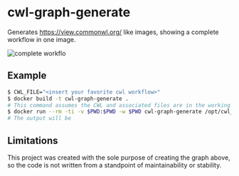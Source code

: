 # cwl-graph-generate

Generates https://view.commonwl.org/ like images, showing a complete workflow in one image.

![complete workflo](https://user-images.githubusercontent.com/6304200/42953526-8f27d446-8b72-11e8-902d-b263bf881846.png)

## Example

```bash
$ CWL_FILE="<insert your favorite cwl workflow>"
$ docker build -t cwl-graph-generate .
# This command assumes the CWL and associated files are in the working directory and a subdirectory of the working directory.
$ docker run --rm -ti -v $PWD:$PWD -w $PWD cwl-graph-generate /opt/cwl_graph_generate.sh $CWL_FILE
# The output will be 
```

## Limitations

This project was created with the sole purpose of creating the graph above, so the code is not written from a standpoint of maintainability or stability.
